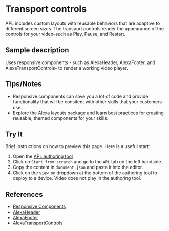 # Transport controls  

APL includes custom layouts with reusable behaviors that are adaptive to different screen sizes. The transport controls render the appearance of the controls for your video–such as Play, Pause, and Restart.

## Sample description

Uses responsive components - such as AlexaHeader, AlexaFooter, and AlexaTransportControls- to render a working video player.

## Tips/Notes

- Responsive components can save you a lot of code and provide functionality that will be consitent with other skills that your customers use.
- Explore the Alexa layouts package and learn best practices for creating reusable, themed components for your skills.

## Try It

Brief instructions on how to preview this page.  Here is a useful start:

1. Open the [APL authoring tool](https://developer.amazon.com/alexa/console/ask/displays)
1. Click on `Start from scratch` and go to the `APL` tab on the left handside.
1. Copy the content in `document.json` and paste it into the editor.
1. Click on the `view on` dropdown at the bottom of the authoring tool to deploy to a device. Video does not play in the authoring tool.  

## References

- [Responsive Components](https://developer.amazon.com/en-US/docs/alexa/alexa-presentation-language/apl-layouts-overview.html)
- [AlexaHeader](https://developer.amazon.com/en-US/docs/alexa/alexa-presentation-language/apl-alexa-header-layout.html)
- [AlexaFooter](https://developer.amazon.com/en-US/docs/alexa/alexa-presentation-language/apl-alexa-footer-layout.html)
- [AlexaTransportControls](https://developer.amazon.com/en-US/docs/alexa/alexa-presentation-language/apl-transport-controls-layout.html)
